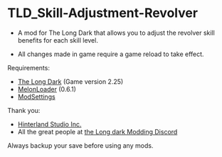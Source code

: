 # TLD_Skill-Adjustment-Revolver

- A mod for The Long Dark that allows you to adjust the revolver skill benefits for each skill level.

- All changes made in game require a game reload to take effect.

Requirements:
- [The Long Dark](https://www.thelongdark.com/) (Game version 2.25)
- [MelonLoader](https://github.com/LavaGang/MelonLoader/) (0.6.1)
- [ModSettings](https://github.com/DigitalzombieTLD/ModSettings/releases/)

Thank you:

- [Hinterland Studio Inc.](https://hinterlandgames.com/)
- All the great people at [the Long dark Modding Discord](https://discord.com/channels/322211727192358914/371713326725726209)

Always backup your save before using any mods.
